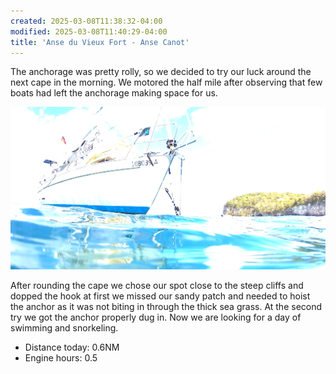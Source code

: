 ```yaml
---
created: 2025-03-08T11:38:32-04:00
modified: 2025-03-08T11:40:29-04:00
title: 'Anse du Vieux Fort - Anse Canot'
---
```


The anchorage was pretty rolly, so we decided to try our luck around the next cape in the morning. We motored the half mile after observing that few boats had left the anchorage making space for us.

![Image](../2025/a454b7f32581ee44ab8f4340d98ab00c.png) 

After rounding the cape we chose our spot close to the steep cliffs and dopped the hook at first we missed our sandy patch and needed to hoist the anchor as it was not biting in through the thick sea grass. At the second try we got the anchor properly dug in. Now we are looking for a day of swimming and snorkeling.

* Distance today: 0.6NM
* Engine hours: 0.5
